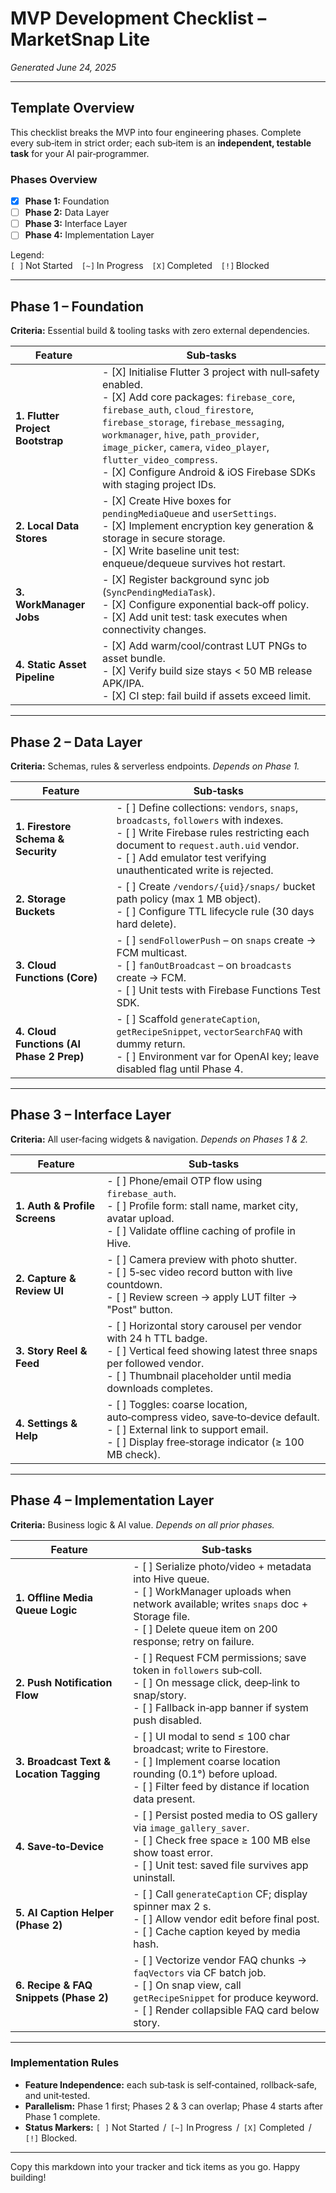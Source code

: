 # MVP Development Checklist – MarketSnap Lite
*Generated June 24, 2025*

---

## Template Overview
This checklist breaks the MVP into four engineering phases. Complete every sub‑item in strict order; each sub‑item is an **independent, testable task** for your AI pair‑programmer.

### Phases Overview
- [X] **Phase 1:** Foundation  
- [ ] **Phase 2:** Data Layer  
- [ ] **Phase 3:** Interface Layer  
- [ ] **Phase 4:** Implementation Layer  

Legend:  
`[ ]` Not Started `[~]` In Progress `[X]` Completed `[!]` Blocked  

---

## Phase 1 – Foundation  
**Criteria:** Essential build & tooling tasks with zero external dependencies.

| Feature | Sub‑tasks |
|---------|-----------|
| **1. Flutter Project Bootstrap** | - [X] Initialise Flutter 3 project with null‑safety enabled.<br> - [X] Add core packages: `firebase_core`, `firebase_auth`, `cloud_firestore`, `firebase_storage`, `firebase_messaging`, `workmanager`, `hive`, `path_provider`, `image_picker`, `camera`, `video_player`, `flutter_video_compress`.<br> - [X] Configure Android & iOS Firebase SDKs with staging project IDs. |
| **2. Local Data Stores** | - [X] Create Hive boxes for `pendingMediaQueue` and `userSettings`.<br> - [X] Implement encryption key generation & storage in secure storage.<br> - [X] Write baseline unit test: enqueue/dequeue survives hot restart. |
| **3. WorkManager Jobs** | - [X] Register background sync job (`SyncPendingMediaTask`).<br> - [X] Configure exponential back‑off policy.<br> - [X] Add unit test: task executes when connectivity changes. |
| **4. Static Asset Pipeline** | - [X] Add warm/cool/contrast LUT PNGs to asset bundle.<br> - [X] Verify build size stays < 50 MB release APK/IPA.<br> - [X] CI step: fail build if assets exceed limit. |

---

## Phase 2 – Data Layer  
**Criteria:** Schemas, rules & serverless endpoints. *Depends on Phase 1.*

| Feature | Sub‑tasks |
|---------|-----------|
| **1. Firestore Schema & Security** | - [ ] Define collections: `vendors`, `snaps`, `broadcasts`, `followers` with indexes.<br> - [ ] Write Firebase rules restricting each document to `request.auth.uid` vendor.<br> - [ ] Add emulator test verifying unauthenticated write is rejected. |
| **2. Storage Buckets** | - [ ] Create `/vendors/{uid}/snaps/` bucket path policy (max 1 MB object).<br> - [ ] Configure TTL lifecycle rule (30 days hard delete). |
| **3. Cloud Functions (Core)** | - [ ] `sendFollowerPush` – on `snaps` create → FCM multicast.<br> - [ ] `fanOutBroadcast` – on `broadcasts` create → FCM.<br> - [ ] Unit tests with Firebase Functions Test SDK. |
| **4. Cloud Functions (AI Phase 2 Prep)** | - [ ] Scaffold `generateCaption`, `getRecipeSnippet`, `vectorSearchFAQ` with dummy return.<br> - [ ] Environment var for OpenAI key; leave disabled flag until Phase 4. |

---

## Phase 3 – Interface Layer  
**Criteria:** All user‑facing widgets & navigation. *Depends on Phases 1 & 2.*

| Feature | Sub‑tasks |
|---------|-----------|
| **1. Auth & Profile Screens** | - [ ] Phone/email OTP flow using `firebase_auth`.<br> - [ ] Profile form: stall name, market city, avatar upload.<br> - [ ] Validate offline caching of profile in Hive. |
| **2. Capture & Review UI** | - [ ] Camera preview with photo shutter.<br> - [ ] 5‑sec video record button with live countdown.<br> - [ ] Review screen → apply LUT filter → "Post" button. |
| **3. Story Reel & Feed** | - [ ] Horizontal story carousel per vendor with 24 h TTL badge.<br> - [ ] Vertical feed showing latest three snaps per followed vendor.<br> - [ ] Thumbnail placeholder until media downloads completes. |
| **4. Settings & Help** | - [ ] Toggles: coarse location, auto‑compress video, save‑to‑device default.<br> - [ ] External link to support email.<br> - [ ] Display free‑storage indicator (≥ 100 MB check). |

---

## Phase 4 – Implementation Layer  
**Criteria:** Business logic & AI value. *Depends on all prior phases.*

| Feature | Sub‑tasks |
|---------|-----------|
| **1. Offline Media Queue Logic** | - [ ] Serialize photo/video + metadata into Hive queue.<br> - [ ] WorkManager uploads when network available; writes `snaps` doc + Storage file.<br> - [ ] Delete queue item on 200 response; retry on failure. |
| **2. Push Notification Flow** | - [ ] Request FCM permissions; save token in `followers` sub‑coll.<br> - [ ] On message click, deep‑link to snap/story.<br> - [ ] Fallback in‑app banner if system push disabled. |
| **3. Broadcast Text & Location Tagging** | - [ ] UI modal to send ≤ 100 char broadcast; write to Firestore.<br> - [ ] Implement coarse location rounding (0.1°) before upload.<br> - [ ] Filter feed by distance if location data present. |
| **4. Save‑to‑Device** | - [ ] Persist posted media to OS gallery via `image_gallery_saver`.<br> - [ ] Check free space ≥ 100 MB else show toast error.<br> - [ ] Unit test: saved file survives app uninstall. |
| **5. AI Caption Helper (Phase 2)** | - [ ] Call `generateCaption` CF; display spinner max 2 s.<br> - [ ] Allow vendor edit before final post.<br> - [ ] Cache caption keyed by media hash. |
| **6. Recipe & FAQ Snippets (Phase 2)** | - [ ] Vectorize vendor FAQ chunks → `faqVectors` via CF batch job.<br> - [ ] On snap view, call `getRecipeSnippet` for produce keyword.<br> - [ ] Render collapsible FAQ card below story. |

---

### Implementation Rules
- **Feature Independence:** each sub‑task is self‑contained, rollback‑safe, and unit‑tested.  
- **Parallelism:** Phase 1 first; Phases 2 & 3 can overlap; Phase 4 starts after Phase 1 complete.  
- **Status Markers:** `[ ]` Not Started  /   `[~]` In Progress  /   `[X]` Completed  /   `[!]` Blocked.

---

Copy this markdown into your tracker and tick items as you go. Happy building!
